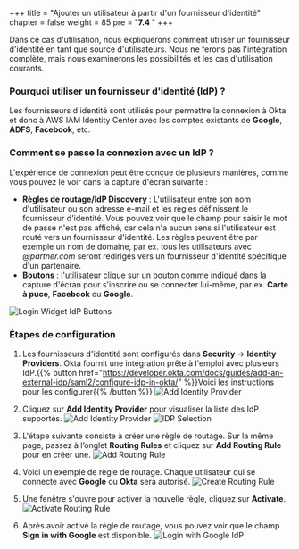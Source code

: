 +++
title = "Ajouter un utilisateur à partir d'un fournisseur d'identité"
chapter = false
weight = 85
pre = "<b>7.4 </b>"
+++

Dans ce cas d'utilisation, nous expliquerons comment utiliser un fournisseur d'identité en tant que source d'utilisateurs. Nous ne ferons pas l'intégration complète, mais nous examinerons les possibilités et les cas d'utilisation courants.

### Pourquoi utiliser un fournisseur d'identité (IdP) ?
Les fournisseurs d'identité sont utilisés pour permettre la connexion à Okta et donc à AWS IAM Identity Center avec les comptes existants de **Google**, **ADFS**, **Facebook**, etc.

### Comment se passe la connexion avec un IdP ?
L'expérience de connexion peut être conçue de plusieurs manières, comme vous pouvez le voir dans la capture d'écran suivante :
- **Règles de routage/IdP Discovery** : L'utilisateur entre son nom d'utilisateur ou son adresse e-mail et les règles définissent le fournisseur d'identité. Vous pouvez voir que le champ pour saisir le mot de passe n'est pas affiché, car cela n'a aucun sens si l'utilisateur est routé vers un fournisseur d'identité. Les règles peuvent être par exemple un nom de domaine, par ex. tous les utilisateurs avec *@partner.com* seront redirigés vers un fournisseur d'identité spécifique d'un partenaire.
- **Boutons** : l'utilisateur clique sur un bouton comme indiqué dans la capture d'écran pour s'inscrire ou se connecter lui-même, par ex. **Carte à puce**, **Facebook** ou **Google**.

![Login Widget IdP Buttons](/images/725_login_widget_IdP_buttons.png)

### Étapes de configuration
1. Les fournisseurs d'identité sont configurés dans **Security** -> **Identity Providers**. Okta fournit une intégration prête à l'emploi avec plusieurs IdP.{{% button href="https://developer.okta.com/docs/guides/add-an-external-idp/saml2/configure-idp-in-okta/" %}}Voici les instructions pour les configurer{{% /button %}}
![Add Identity Provider](/images/720_add_identity_provider.png)

2. Cliquez sur **Add Identity Provider** pour visualiser la liste des IdP supportés.
![Add Identity Provider](/images/720_add_identity_provider.png)
![IDP Selection](/images/720_01_idp_selection.png)

3. L'étape suivante consiste à créer une règle de routage. Sur la même page, passez à l’onglet **Routing Rules** et cliquez sur **Add Routing Rule** pour en créer une.
![Add Routing Rule](/images/721_add_routing_rule.png)

4. Voici un exemple de règle de routage. Chaque utilisateur qui se connecte avec **Google** ou **Okta** sera autorisé.
![Create Routing Rule](/images/728_IdP_Rule_Okta_or_Google.png)

5. Une fenêtre s'ouvre pour activer la nouvelle règle, cliquez sur **Activate**.
![Activate Routing Rule](/images/723_activate_routing_rule.png)

6. Après avoir activé la règle de routage, vous pouvez voir que le champ **Sign in with Google** est disponible.
![Login with Google IdP](/images/727_login_with_google_idp.png)